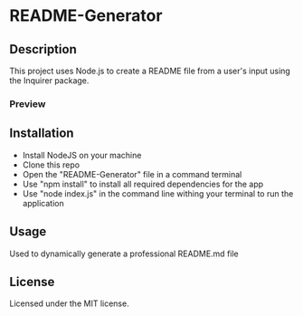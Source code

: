# README-Generator

## Description

This project uses Node.js to create a README file from a user's input using the Inquirer package.

### Preview

## Installation

- Install NodeJS on your machine
- Clone this repo
- Open the "README-Generator" file in a command terminal
- Use "npm install" to install all required dependencies for the app
- Use "node index.js" in the command line withing your terminal to run the application

## Usage

Used to dynamically generate a professional README.md file

## License

Licensed under the MIT license.

